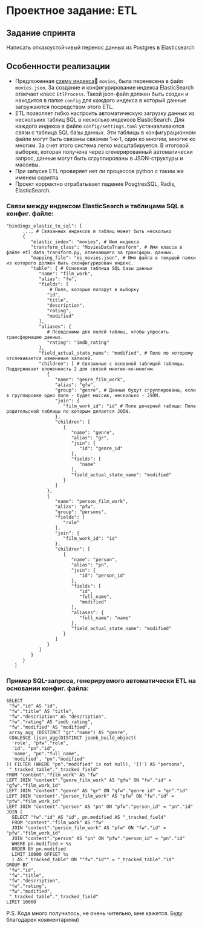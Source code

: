 # Проектное задание: ETL

## Задание спринта

Написать отказоустойчивый перенос данных из Postgres в Elasticsearch

## Особенности реализации

- Предложенная [cхему индекса](https://code.s3.yandex.net/middle-python/learning-materials/es_schema.txt)💾  `movies`, 
  была перенесена в файл `movies.json`. За создание и конфигурирование индекса ElasticSearch отвечает класс 
  `EtlProcess`. Такой json-файл должен быть создан и находится в папке `config` для каждого индекса в который данные
  загружаются посредством этого ETL.
- ETL позволяет гибко настроить автоматическую загрузку данных из нескольких таблиц SQL в несколько индексов 
  ElasticSearch. Для каждого индекса в файле `config/settings.toml` устанавливаются связи с таблица SQL базы данных.
  Эти таблицы в конфигурационном файле могут быть связаны связями 1-к-1, один ко многим, многие ко многим. За счет этого
  система легко масштабируется. В итоговой выборке, которая получена через сгенерированный автоматически запрос,
  данные могут быть сгруппированы в JSON-структуры и массивы.
- При запуске ETL проверяет нет ли процессов python с таким же именем скрипта.
- Проект корректно отрабатывает падение PosgtresSQL, Radis, ElasticSearch.

### Связи между индексом ElasticSearch и таблицами SQL в конфиг. файле: 
```
"bindings_elastic_to_sql": [
      ..., # Связанных индексов и таблиц может быть несколько
      {
         "elastic_index": "movies", # Имя индекса
         "transform_class": "MoviesDataTransform", # Имя класса в файле etl_data_transform.py, отвечающего за трансформ. данных.
         "mapping_file": "es_movies.json", # Имя файла в текущей папки из которого должен быть сконфигурирован индекс. 
         "table": { # Основная таблица SQL базы данных
            "name": "film_work",
            "alias": "fw",
            "fields": [ 
                # Поля, которые попадут в выборку
               "id",
               "title",
               "description",
               "rating",
               "modified"
            ],
            "aliases": {
               # Псевдоними для полей таблиц, чтобы упросить трансформацию данных.
               "rating": "imdb_rating"
            },
            "field_actual_state_name": "modified", # Поле по которому отслеживается изменение записей.
            "children": [ # Связанные с основной таблицей таблицы. Поддерживает вложенность 2 для связей многие-ко-многим.
               {
                  "name": "genre_film_work",
                  "alias": "gfw",
                  "group": "genre", # Данные будут сгруппированы, если в группировке одно поле - будет массив, несколько - JSON.
                  "join": {
                     "film_work_id": "id" # Поле дочерней табицы: Поле родительской таблицы по которым делается JOIN.
                  },
                  "children": [
                     {
                        "name": "genre",
                        "alias": "gr",
                        "join": {
                           "id": "genre_id"
                        },
                        "fields": [
                           "name"
                        ],
                        "field_actual_state_name": "modified"
                     }
                  ]
               },
               {
                  "name": "person_film_work",
                  "alias": "pfw",
                  "group": "persons",
                  "fields": [
                     "role"
                  ],
                  "join": {
                     "film_work_id": "id"
                  },
                  "children": [
                     {
                        "name": "person",
                        "alias": "pn",
                        "join": {
                           "id": "person_id"
                        },
                        "fields": [
                           "id",
                           "full_name",
                           "modified"
                        ],
                        "aliases": {
                           "full_name": "name"
                        },
                        "field_actual_state_name": "modified"
                     }
                  ]
               }
            ]
         }
      }
   ]
```

### Пример SQL-запроса, генерируемого автоматически ETL на основании конфиг. файла:
```
SELECT 
 "fw"."id" AS "id",
 "fw"."title" AS "title",
 "fw"."description" AS "description",
 "fw"."rating" AS "imdb_rating",
 "fw"."modified" AS "modified",
 array_agg (DISTINCT "gr"."name") AS "genre",
 COALESCE (json_agg(DISTINCT jsonb_build_object(
  'role', "pfw"."role", 
  'id', "pn"."id", 
  'name', "pn"."full_name", 
  'modified', "pn"."modified"
)) FILTER (WHERE "pn"."modified" is not null), '[]') AS "persons",
 "_tracked_table"."_tracked_field" 
FROM "content"."film_work" AS "fw"
LEFT JOIN "content"."genre_film_work" AS "gfw" ON "fw"."id" = "gfw"."film_work_id"
LEFT JOIN "content"."genre" AS "gr" ON "gfw"."genre_id" = "gr"."id"
LEFT JOIN "content"."person_film_work" AS "pfw" ON "fw"."id" = "pfw"."film_work_id"
LEFT JOIN "content"."person" AS "pn" ON "pfw"."person_id" = "pn"."id"
JOIN (
  SELECT "fw"."id" AS "id", pn.modified AS "_tracked_field"
  FROM "content"."film_work" AS "fw"
  JOIN "content"."person_film_work" AS "pfw" ON "fw"."id" = "pfw"."film_work_id"
  JOIN "content"."person" AS "pn" ON "pfw"."person_id" = "pn"."id"
  WHERE pn.modified > %s 
  ORDER BY pn.modified
  LIMIT 10000 OFFSET %s
  ) AS "_tracked_table" ON ""fw"."id"" = "_tracked_table"."id" 
GROUP BY
 "fw"."id",
 "fw"."title",
 "fw"."description",
 "fw"."rating",
 "fw"."modified",
 "_tracked_table"."_tracked_field"
LIMIT 10000
```

P.S. Кода много получилось, не очень чительно, мне кажется. Буду благодарен комментариям)